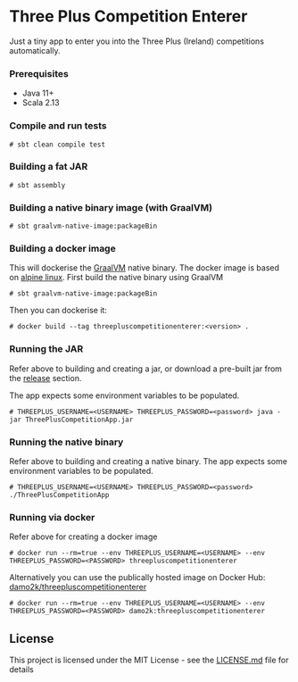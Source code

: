 # Three Plus Competition Enterer

Just a tiny app to enter you into the Three Plus (Ireland) competitions automatically.

### Prerequisites

- Java 11+
- Scala 2.13

### Compile and run tests
```
# sbt clean compile test
```

### Building a fat JAR
```
# sbt assembly
```

### Building a native binary image (with GraalVM)
```
# sbt graalvm-native-image:packageBin
```

### Building a docker image
This will dockerise the [GraalVM](https://www.graalvm.org/) native binary.
The docker image is based on [alpine linux](https://hub.docker.com/_/alpine).
First build the native binary using GraalVM
```
# sbt graalvm-native-image:packageBin
```
Then you can dockerise it:
```
# docker build --tag threepluscompetitionenterer:<version> .
```

### Running the JAR

Refer above to building and creating a jar, or download a pre-built jar from the [release][f76d66c9] section.

  [f76d66c9]: https://github.com/DamienOReilly/three-plus-competition-enterer/releases "Releases"

The app expects some environment variables to be populated.

```
# THREEPLUS_USERNAME=<USERNAME> THREEPLUS_PASSWORD=<password> java -jar ThreePlusCompetitionApp.jar
```

### Running the native binary

Refer above to building and creating a native binary. The app expects some environment variables to be populated.

```
# THREEPLUS_USERNAME=<USERNAME> THREEPLUS_PASSWORD=<password> ./ThreePlusCompetitionApp
```

### Running via docker

Refer above for creating a docker image
```
# docker run --rm=true --env THREEPLUS_USERNAME=<USERNAME> --env THREEPLUS_PASSWORD=<PASSWORD> threepluscompetitionenterer
```
Alternatively you can use the publically hosted image on Docker Hub: [damo2k/threepluscompetitionenterer](https://hub.docker.com/r/damo2k/threepluscompetitionenterer)
```
# docker run --rm=true --env THREEPLUS_USERNAME=<USERNAME> --env THREEPLUS_PASSWORD=<PASSWORD> damo2k:threepluscompetitionenterer
```

## License

This project is licensed under the MIT License - see the [LICENSE.md](LICENSE.md) file for details
